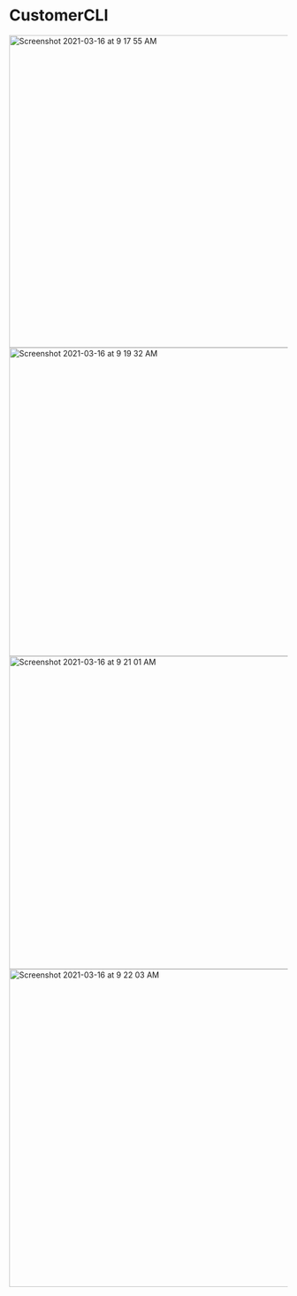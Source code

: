 # CustomerCLI

<img width="565" alt="Screenshot 2021-03-16 at 9 17 55 AM" src="https://user-images.githubusercontent.com/36249617/111253651-8ce4e100-8639-11eb-8710-e77526ef240a.png">

<img width="558" alt="Screenshot 2021-03-16 at 9 19 32 AM" src="https://user-images.githubusercontent.com/36249617/111253665-94a48580-8639-11eb-9849-8bb1338874db.png">

<img width="566" alt="Screenshot 2021-03-16 at 9 21 01 AM" src="https://user-images.githubusercontent.com/36249617/111253513-5018ea00-8639-11eb-8f46-69554ac948f3.png">

<img width="575" alt="Screenshot 2021-03-16 at 9 22 03 AM" src="https://user-images.githubusercontent.com/36249617/111253681-98d0a300-8639-11eb-9f13-15250604837c.png">
